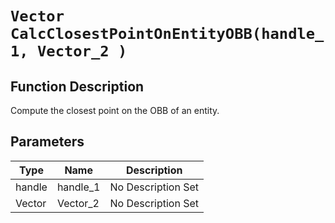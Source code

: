 # `Vector CalcClosestPointOnEntityOBB(handle_1, Vector_2 )`
## Function Description
Compute the closest point on the OBB of an entity.
## Parameters
Type|Name|Description
--|--|--
handle|handle_1|No Description Set
Vector|Vector_2|No Description Set
